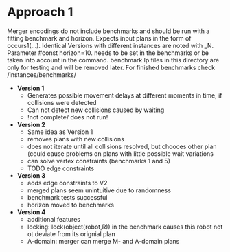 # Approach 1

Merger encodings do not include benchmarks and should be run with a fitting benchmark and horizon. Expects input plans in the form of occurs1(...). Identical Versions with different instances are noted with \_N. Parameter #const horizon=10. needs to be set in the benchmarks or be taken into account in the command.
benchmark.lp files in this directory are only for testing and will be removed later. For finished benchmarks check /instances/benchmarks/

- **Version 1**
    + Generates possible movement delays at different moments in time, if collisions were detected
    + Can not detect new collisions caused by waiting
    + !not complete/ does not run!
- **Version 2**
    + Same idea as Version 1
    + removes plans with new collisions
    + does not iterate until all collisions resolved, but chooces other plan (could cause problems on plans with little possible wait variations
    + can solve vertex constraints (benchmarks 1 and 5)
    + TODO edge constraints
- **Version 3**
    + adds edge constraints to V2
    + merged plans seem unintuitive due to randomness
    + benchmark tests successful
    + horizon moved to benchmarks
- **Version 4**
    + additional features
    + locking: lock(object(robot,R)) in the benchmark causes this robot not ot deviate from its orignial plan
    + A-domain: merger can merge M- and A-domain plans

